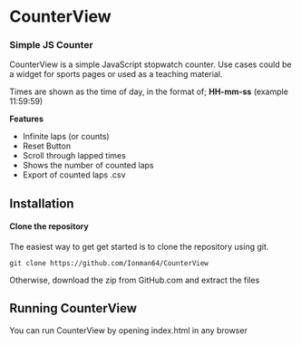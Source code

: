 # CounterView

### Simple JS Counter

CounterView is a simple JavaScript stopwatch counter. Use cases could be a widget for sports pages
or used as a teaching material.

Times are shown as the time of day, in the format of; **HH-mm-ss** (example 11:59:59)

**Features**
* Infinite laps (or counts)
* Reset Button
* Scroll through lapped times
* Shows the number of counted laps
* Export of counted laps .csv

## Installation

#### Clone the repository
The easiest way to get get started is to clone the repository using git.

`git clone https://github.com/Ionman64/CounterView`

Otherwise, download the zip from GitHub.com and extract the files

## Running CounterView
You can run CounterView by opening index.html in any browser







